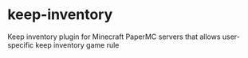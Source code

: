 # keep-inventory
Keep inventory plugin for Minecraft PaperMC servers that allows user-specific keep inventory game rule
